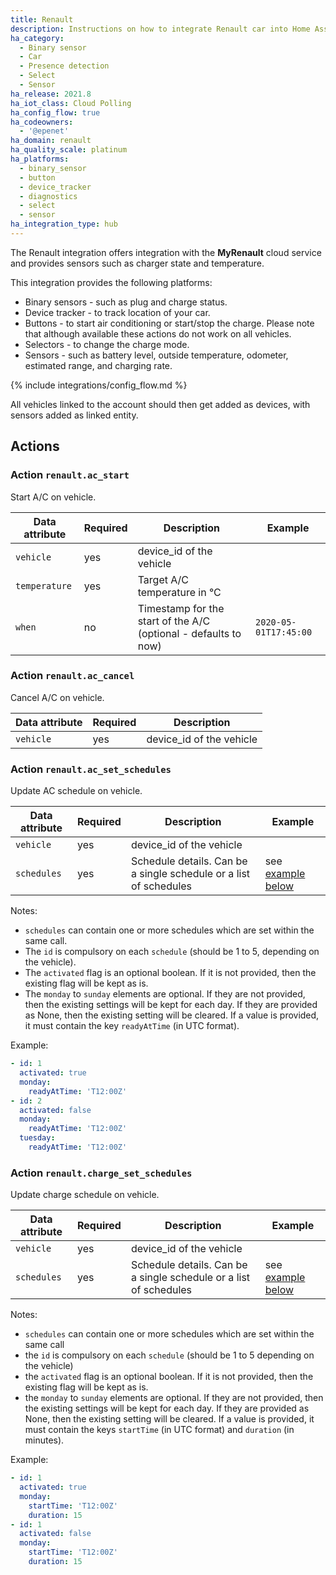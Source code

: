 ```yaml
---
title: Renault
description: Instructions on how to integrate Renault car into Home Assistant.
ha_category:
  - Binary sensor
  - Car
  - Presence detection
  - Select
  - Sensor
ha_release: 2021.8
ha_iot_class: Cloud Polling
ha_config_flow: true
ha_codeowners:
  - '@epenet'
ha_domain: renault
ha_quality_scale: platinum
ha_platforms:
  - binary_sensor
  - button
  - device_tracker
  - diagnostics
  - select
  - sensor
ha_integration_type: hub
---
```


The Renault integration offers integration with the **MyRenault** cloud service and provides sensors such as charger state and temperature.

This integration provides the following platforms:

- Binary sensors - such as plug and charge status.
- Device tracker - to track location of your car.
- Buttons - to start air conditioning or start/stop the charge. Please note that although available these actions do not work on all vehicles.
- Selectors - to change the charge mode.
- Sensors - such as battery level, outside temperature, odometer, estimated range, and charging rate.

{% include integrations/config_flow.md %}

All vehicles linked to the account should then get added as devices, with sensors added as linked entity.

## Actions

### Action `renault.ac_start`

Start A/C on vehicle.

  | Data attribute | Required | Description | Example |
  | ---------------------- | -------- | ----------- | ------- |
  | `vehicle`| yes | device_id of the vehicle | |
  | `temperature` | yes | Target A/C temperature in °C | |
  | `when` | no | Timestamp for the start of the A/C (optional - defaults to now) | `2020-05-01T17:45:00` |

### Action `renault.ac_cancel`

Cancel A/C on vehicle.

  | Data attribute | Required | Description |
  | ---------------------- | -------- | ----------- |
  | `vehicle`| yes | device_id of the vehicle |

### Action `renault.ac_set_schedules`

Update AC schedule on vehicle.

  | Data attribute | Required | Description | Example |
  | ---------------------- | -------- | ----------- | ------- |
  | `vehicle`| yes | device_id of the vehicle | |
  | `schedules` | yes | Schedule details. Can be a single schedule or a list of schedules | see [example below](#ac_schedule_example) |

Notes:

- `schedules` can contain one or more schedules which are set within the same call.
- The `id` is compulsory on each `schedule` (should be 1 to 5, depending on the vehicle).
- The `activated` flag is an optional boolean. If it is not provided, then the existing flag will be kept as is.
- The `monday` to `sunday` elements are optional. If they are not provided, then the existing settings will be kept for each day. If they are provided as None, then the existing setting will be cleared. If a value is provided, it must contain the key `readyAtTime` (in UTC format).

<a name="ac_schedule_example">Example</a>:

```yaml
- id: 1 
  activated: true 
  monday: 
    readyAtTime: 'T12:00Z' 
- id: 2 
  activated: false 
  monday:
    readyAtTime: 'T12:00Z' 
  tuesday:
    readyAtTime: 'T12:00Z'
```

### Action `renault.charge_set_schedules`

Update charge schedule on vehicle.

  | Data attribute | Required | Description | Example |
  | ---------------------- | -------- | ----------- | ------- |
  | `vehicle`| yes | device_id of the vehicle |
  | `schedules` | yes | Schedule details. Can be a single schedule or a list of schedules | see [example below](#schedule_example) |
  
Notes:

- `schedules` can contain one or more schedules which are set within the same call
- the `id` is compulsory on each `schedule` (should be 1 to 5 depending on the vehicle)
- the `activated` flag is an optional boolean. If it is not provided, then the existing flag will be kept as is.
- the `monday` to `sunday` elements are optional. If they are not provided, then the existing settings will be kept for each day. If they are provided as None, then the existing setting will be cleared. If a value is provided, it must contain the keys `startTime` (in UTC format) and `duration` (in minutes).

<a name="schedule_example">Example</a>:

```yaml
- id: 1 
  activated: true 
  monday: 
    startTime: 'T12:00Z'
    duration: 15 
- id: 1 
  activated: false 
  monday: 
    startTime: 'T12:00Z'
    duration: 15 
```
